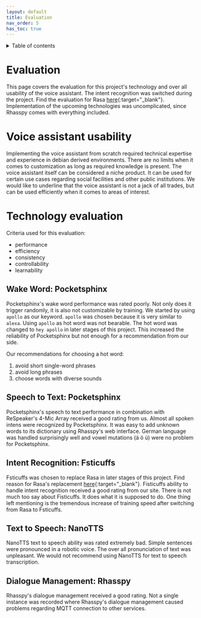 ```yaml
---
layout: default
title: Evaluation
nav_order: 5
has_toc: true
---
```

<details closed markdown="block">
  <summary>
    Table of contents
  </summary>
  {: .text-delta }
1. TOC
{:toc}
</details>

# Evaluation

This page covers the evaluation for this project's technology and over all usability of the voice assistant. The intent recognition was switched during the project. Find the evaluation for Rasa [here](../legacy-content/legacy-rasa-implementation.html){:target="_blank"}. Implementation of the upcoming technologies was uncomplicated, since Rhasspy comes with everything included.

# Voice assistant usability

Implementing the voice assistant from scratch required technical expertise and experience in debian derived environments. There are no limits when it comes to customization as long as required knowledge is present. The voice assistant itself can be considered a niche product. It can be used for certain use cases regarding social facilities and other public institutions. We would like to underline that the voice assistant is not a jack of all trades, but can be used efficiently when it comes to areas of interest.

# Technology evaluation


Criteria used for this evaluation:

- performance
- efficiency 
- consistency
- controllability 
- learnability

## Wake Word: Pocketsphinx

Pocketsphinx's wake word performance was rated poorly. Not only does it trigger randomly, it is also not customizable by training. We started by using ```apollo``` as our keyword. ```apollo``` was chosen because it is very similar to ```alexa```. Using ```apollo``` as hot word was not bearable. The hot word was changed to ```hey apollo``` in later stages of this project. This increased the reliability of Pocketsphinx but not enough for a recommendation from our side.

Our recommendations for choosing a hot word:

1. avoid short single-word phrases
2. avoid long phrases
3. choose words with diverse sounds

## Speech to Text: Pocketsphinx

Pocketsphinx's speech to text performance in combination with ReSpeaker's 4-Mic Array received a good rating from us. Almost all spoken intens were recognized by Pocketsphinx. It was easy to add unknown words to its dictionary using Rhasspy's web interface. German language was handled surprisingly well and vowel mutations (ä ö ü) were no problem for Pocketsphinx.

## Intent Recognition: Fsticuffs

Fsticuffs was chosen to replace Rasa in later stages of this project. Find reason for Rasa's replacement [here](/legacy-content/legacy-rasa-implementation.html#issues){:target="_blank"}. Fisticuffs ability to handle intent recognition received a good rating from our site. There is not much too say about Fisticuffs. It does what it is supposed to do. One thing left mentioning is the tremendous increase of training speed after switching from Rasa to Fsticuffs.  

## Text to Speech: NanoTTS

NanoTTS text to speech ability was rated extremely bad. Simple sentences were pronounced in a robotic voice. The over all pronunciation of text was unpleasant. We would not recommend using NanoTTS for text to speech transcription.

## Dialogue Management: Rhasspy

Rhasspy's dialogue management received a good rating. Not a single instance was recorded where Rhasspy's dialogue management caused problems regarding MQTT connection to other services.

